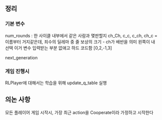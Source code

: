 ## 정리

### 기본 변수

num_rounds : 한 사이클 내부에서 같은 사람과 몇판할지
ch_Ch, c_c, c_ch, ch_c = 이름부터 거지같은데, 죄수의 딜레마 중 줄 보상의 크기 - ch가 배반을 의미 왼쪽이 내 선택
이거 변수 입력받는 부분 없애고 하드 코드함 [0,2,-1,3]

next_generation

### 게임 진행시

RLPlayer에 대해서는 학습을 위해 update_q_table 실행

## 의논 사항

모든 플레이어 게임 시작시, 가장 최근 action을 Cooperate이라 가정하고 시작한다
